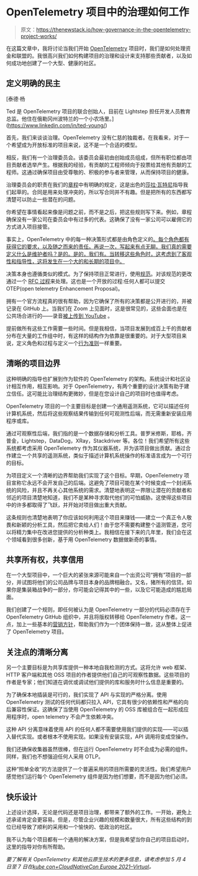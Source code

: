 # OpenTelemetry 项目中的治理如何工作

> 原文：<https://thenewstack.io/how-governance-in-the-opentelemetry-project-works/>

在这篇文章中，我将讨论当我们开始 [OpenTelemetry](https://opentelemetry.io/) 项目时，我们是如何处理资金和联盟的。我很高兴我们如何构建项目的治理和设计来支持那些贡献者，以及如何成功地创建了一个大型、健康的社区。

## 定义明确的民主

 [泰德·杨

Ted 是 OpenTelemetry 项目的联合创始人，目前在 Lightstep 担任开发人员教育总监。他住在俄勒冈州波特兰的一个小农场里。](https://www.linkedin.com/in/ted-young/) 

首先，我们来谈谈治理。OpenTelemetry 没有仁慈的独裁者。在我看来，对于一个希望成为开放标准的项目来说，这不是一个合适的模型。

相反，我们有一个治理委员会。该委员会最初由创始成员组成，但所有职位都由项目贡献者选举产生。根据我的经验，有贡献的工程师倾向于投票给其他有贡献的工程师。这通过确保项目由受尊敬的、积极的参与者来管理，从而保持项目的健康。

治理委员会的职责在我们的[章程](https://github.com/open-telemetry/community/blob/main/governance-charter.md)中有明确的规定，这是出色的[莎拉·瓦特尼](https://twitter.com/sarahnovotny?lang=en)指导我们起草的。合同是用来处理冲突的，所以写合同并不有趣。但是把所有的东西都写清楚可以防止一些潜在的问题。

你希望在事情看起来像是问题之前，而不是之后，把这些规则写下来。例如，章程确保没有一家公司在委员会中有过多的代表。这确保了没有一家公司可以雇佣它的方式进入项目接管。

事实上，OpenTelemetry 中的每一种决策形式都是由角色定义的[。每个角色都有获得它的要求，以及随之而来的责任。再说一次，写起来有点无聊。我们真的需要定义什么是维护者吗？是的。是的，我们有。当转移这些角色时，这考虑到了客观性和指导性，这将发生在一个大的和长期的项目中。](https://github.com/open-telemetry/community/blob/main/community-membership.md)

决策本身也遵循类似的模式。为了保持项目正常进行，使用[规范](https://github.com/open-telemetry/opentelemetry-specification)。对该规范的更改通过一个 [RFC 过程](https://github.com/open-telemetry/oteps/)来处理。这也是一个开放的过程:任何人都可以提交 OTEP(open telemetry Enhancement Proposal)。

拥有一个官方流程真的很有帮助，因为它确保了所有的决策都是公开进行的，并被记录在 GitHub 上。当我们在 Zoom 上见面时，这是很常见的，这些会面也是在公共场合进行的——录音[被上传到 YouTube](https://www.youtube.com/channel/UCHZDBZTIfdy94xMjMKz-_MA/videos) 。

提前做所有这些工作需要一些时间。但是我相信，当项目发展到成百上千的贡献者分布在大量的工作组中时，有这样的结构作为依靠是很重要的。对于大型项目来说，定义角色和过程与定义一个[行为准则](https://github.com/cncf/foundation/blob/master/code-of-conduct.md)一样重要。

## 清晰的项目边界

这种明确的指导也扩展到作为软件的 OpenTelemetry 的架构。系统设计和社区设计相互作用，相互影响。对于 OpenTelemetry，有两个重要的设计决策有助于建立信任。这可能比治理结构更微妙，但是在您设计自己的项目时也值得考虑。

OpenTelemetry 项目的一个主要目标是创建一个通用遥测系统，它可以描述任何计算机系统，然后将这些观察结果传输到任何可观测性后端，而无需重新安装应用程序或库。

通过可观察性后端，我们指的是一个数据存储和分析工具。普罗米修斯，耶格，齐普金，Lightstep，DataDog，XRay，Stackdriver 等。各位！我们希望所有这些系统都考虑采用 OpenTelemetry 作为其仪器系统，并为该项目做出贡献。通过合作建立一个共享的遥测系统，类似于描述计算机系统操作的标准语言成为一个可行的目标。

为项目定义一个清晰的边界帮助我们实现了这个目标。早期，OpenTelemetry 项目宣称它永远不会开发自己的后端。这避免了项目可能在某个时候变成一个封闭系统的风险，并且不再关心其他系统的需求。清楚地表明这一界限让潜在的贡献者和邻近的项目清楚地知道，我们不是某种寻求取代他们的可怕威胁。这使得这些项目中的许多都取得了飞跃，并开始对项目做出重大贡献。

这条规则也清楚地表明了你应该如何利用这个项目来赚钱——建立一个真正令人敬畏和新颖的分析工具，然后把它卖给人们！由于您不需要构建整个遥测管道，您可以将精力集中在改进您提供的分析种类上。我相信在接下来的几年里，我们会在这个领域看到很多创新，基于用 OpenTelemetry 数据做新奇的事情。

## 共享所有权，共享信用

在一个大型项目中，一个巨大的紧张来源可能来自一个出资公司“拥有”项目的一部分，并试图将他们的公司品牌与项目本身的品牌相融合。又名，猪所有的信贷。如果你是集装箱战争的一部分，你可能会记得其中的一些，以及它可能造成的尴尬局面。

我们创建了一个规则，即任何被认为是 OpenTelemetry 一部分的代码必须存在于 OpenTelemetry GitHub 组织中，并且将版权转移给 OpenTelemetry 作者。这一点，加上一些基本的[营销方针](https://github.com/open-telemetry/community/blob/main/marketing-guidelines.md)，帮助我们作为一个团体保持一致，这从整体上促进了 OpenTelemetry 项目。

## 关注点的清晰分离

另一个主要目标是为共享库提供一种本地自我检测的方式。这将允许 web 框架、HTTP 客户端和其他 OSS 项目的作者提供他们自己的可观察性数据。这些项目的作者是专家；他们知道在调优或调试他们提供的库和服务时什么信息是重要的。

为了确保本地插装是可行的，我们实现了 API 与实现的严格分离。使用 OpenTelemetry 测试的任何代码都只拉入 API，它具有很少的依赖性和严格的向后兼容性保证。这确保了当使用 OpenTelemetry 的 OSS 库被组合在一起形成应用程序时，open telemetry 不会产生依赖冲突。

这种 API 分离意味着使用 API 的任何人都不需要使用我们提供的实现——可以插入替代实现。或者根本不使用实现。如果没有安装实现，API 调用将变成空操作。

我们还确保收集器虽然很棒，但在运行 OpenTelemetry 时不会成为必需的组件。同样，我们也不想强迫任何人采用 OTLP。

这种“照单全收”的方法提供了一个普遍采用的项目所需要的灵活性。我们希望用户感觉他们运行每个 OpenTelemetry 组件是因为他们想要，而不是因为他们必须。

## 快乐设计

上述设计选择，无论是代码还是项目治理，都带来了额外的工作。一开始，避免上述承诺肯定会更容易。但是，尽管企业兴趣的规模和数量很大，所有这些结构的到位已经导致了顺利的采用和一个愉快的、低政治的社区。

我不认为每个项目都有一个通用的解决方案，但是我希望当你自己的项目启动时，这里的指导对你有所帮助。

*要了解有关 OpenTelemetry 和其他云原生技术的更多信息，请考虑参加 5 月 4 日至 7 日在[kube con+CloudNativeCon Europe 2021–Virtual](https://events.linuxfoundation.org/kubecon-cloudnativecon-europe/)。*

<svg xmlns:xlink="http://www.w3.org/1999/xlink" viewBox="0 0 68 31" version="1.1"><title>Group</title> <desc>Created with Sketch.</desc></svg>